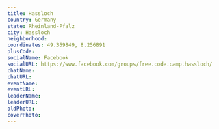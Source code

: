 ```yaml
---
title: Hassloch
country: Germany
state: Rheinland-Pfalz
city: Hassloch
neighborhood: 
coordinates: 49.359849, 8.256891
plusCode:
socialName: Facebook
socialURL: https://www.facebook.com/groups/free.code.camp.hassloch/
chatName:
chatURL:
eventName:
eventURL:
leaderName:
leaderURL:
oldPhoto: 
coverPhoto:
---
```

